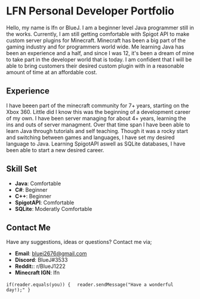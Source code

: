 # LFN Personal Developer Portfolio

Hello, my name is lfn or BlueJ. I am a beginner level Java programmer still in the works. Currently, I am still getting comfortable with Spigot API to make custom server plugins for Minecraft. Minecraft has been a big part of the gaming industry and for programmers world wide. Me learning Java has been an experience and a half, and since I was 12, it's been a dream of mine to take part in the developer world that is today. I am confident that I will be able to bring customers their desired custom plugin with in a reasonable amount of time at an affordable cost.

## Experience
I have beeen part of the minecraft community for 7+ years, starting on the Xbox 360. Little did I know this was the beginning of a development career of my own. I have been server managing for about 4+ years, learning the ins and outs of server managment. Over that time span I have been able to learn Java through tutorials and self teaching. Though it was a rocky start and switching between games and languages, I have set my desired language to Java. Learning SpigotAPI aswell as SQLite databases, I have been able to start a new desired career.

## Skill Set
- **Java**: Comfortable
- **C#**: Beginner
- **C++**: Beginner
- **SpigotAPI**: Comfortable
- **SQLite**: Moderatly Comfortable

## Contact Me
Have any suggestions, ideas or questions? Contact me via;
- **Email**: bluej2676@gmail.com
- **Discord**: BlueJ#3533
- **Reddit:**: r/BlueJ1222
- **Minecraft IGN**: lfn

`if(reader.equals(you)) {`
`  reader.sendMessage("Have a wonderful day!);"
}`
